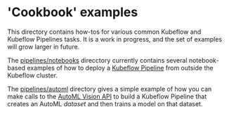 # 'Cookbook' examples

This directory contains how-tos for various common Kubeflow and Kubeflow Pipelines tasks. It is a work in progress, and the set of examples will grow larger in future.

The [pipelines/notebooks](./pipelines/notebooks) direcctory currently contains several notebook-based examples of how to deploy a [Kubeflow Pipeline](https://www.kubeflow.org/docs/pipelines/) from outside the Kubeflow cluster.

The [pipelines/automl](./pipelines/automl) directory gives a simple example of how you can make calls to the [AutoML Vision API](https://cloud.google.com/automl/) to build a Kubeflow Pipeline that creates an AutoML *dataset* and then trains a model on that dataset.
